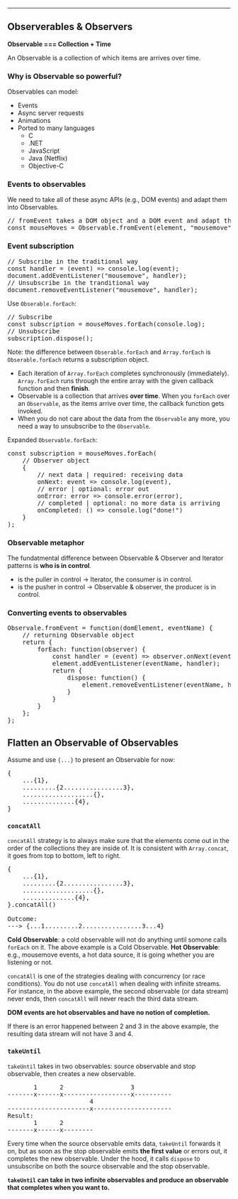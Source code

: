 -------------------------------------------------------------------------------
## Observerables & Observers

**Observable === Collection + Time**

An Observable is a collection of which items are arrives over time.

### Why is Observable so powerful?
Observables can model:
* Events
* Async server requests
* Animations
* Ported to many languages
  * C
  * .NET
  * JavaScript
  * Java (Netflix)
  * Objective-C

### Events to observables
We need to take all of these async APIs (e.g., DOM events) and adapt them into Observables.
<pre>
// fromEvent takes a DOM object and a DOM event and adapt them into an Observable
const mouseMoves = Observable.fromEvent(element, "mousemove");
</pre>

### Event subscription
<pre>
// Subscribe in the traditional way
const handler = (event) => console.log(event);
document.addEventListener("mousemove", handler);
// Unsubscribe in the tranditional way
document.removeEventListener("mousemove", handler);
</pre>

Use `Obserable.forEach`:
<pre>
// Subscribe
const subscription = mouseMoves.forEach(console.log);
// Unsubscribe
subscription.dispose();
</pre>
Note: the difference between `Obserable.forEach` and `Array.forEach` is `Obserable.forEach` returns a subscription object.
* Each iteration of `Array.forEach` completes synchronously (immediately). `Array.forEach` runs through the entire array with the given callback function and then **finish**.
* Observable is a collection that arrives **over time**. When you `forEach` over an `Observable`, as the items arrive over time, the callback function gets invoked.
* When you do not care about the data from the `Observable` any more, you need a way to unsubscribe to the `Observable`.

Expanded `Observable.forEach`:
<pre>
const subscription = mouseMoves.forEach(
    // Observer object
    {
        // next data | required: receiving data
        onNext: event => console.log(event),
        // error | optional: error out
        onError: error => console.error(error),
        // completed | optional: no more data is arriving
        onCompleted: () => console.log("done!")
    }
);
</pre>

### Observable metaphor
The fundatmental difference between Observable & Observer and Iterator patterns is **who is in control**.
* is the puller in control -> Iterator, the consumer is in control.
* is the pusher in control -> Observable & observer, the producer is in control.

### Converting events to observables
<pre>
Observale.fromEvent = function(domElement, eventName) {
    // returning Observable object
    return {
        forEach: function(observer) {
            const handler = (event) => observer.onNext(event);
            element.addEventListener(eventName, handler);
            return {
                dispose: function() {
                    element.removeEventListener(eventName, handler);
                }
            }
        }
    };
};
</pre>

## Flatten an Observable of Observables
Assume and use `{...}` to present an Observable for now:
<pre>
{
    ...{1},
    .........{2................3},
    ...................{},
    ..............{4},
}
</pre>

### `concatAll`
`concatAll` strategy is to always make sure that the elements come out in the order of the collections they are inside of. It is consistent with `Array.concat`, it goes from top to bottom, left to right.
<pre>
{
    ...{1},
    .........{2................3},
    ...................{},
    ..............{4},
}.concatAll()

Outcome:
---> {...1.........2................3...4}
</pre>

**Cold Observable**: a cold observable will not do anything until somone calls `forEach` on it. The above example is a Cold Observable.
**Hot Observable**: e.g., mousemove events, a hot data source, it is going whether you are listening or not.

`concatAll` is one of the strategies dealing with concurrency (or race conditions).
You do not use `concatAll` when dealing with infinite streams. For instance, in the above example, the second observable (or data stream) never ends, then `concatAll` will never reach the third data stream.

**DOM events are hot observables and have no notion of completion.**

If there is an error happened between 2 and 3 in the above example, the resulting data stream will not have 3 and 4.

### `takeUntil`
`takeUntil` takes in two observables: source observable and stop observable, then creates a new observable.
<pre>
       1      2                  3
-------x------x------------------x----------
                      4
----------------------x---------------------
Result:
       1      2                  
-------x------x--------
</pre>

Every time when the source observable emits data, `takeUntil` forwards it on, but as soon as the stop observable emits **the first value** or errors out, it completes the new observable.
Under the hood, it calls `dispose` to unsubscribe on both the source observable and the stop observable.

**`takeUntil` can take in two infinite observables and produce an observable that completes when you want to.**
